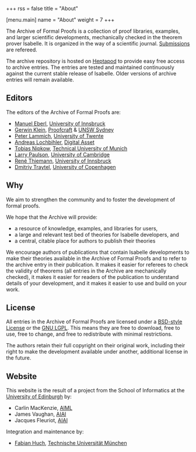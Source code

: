 +++
rss = false
title = "About"

[menu.main]
name = "About"
weight = 7
+++

The Archive of Formal Proofs is a collection of proof libraries, examples, and larger scientific developments,
mechanically checked in the theorem prover Isabelle.
It is organized in the way of a scientific journal.
[Submissions](/submission) are refereed.

The archive repository is hosted on [Heptapod](https://foss.heptapod.net/isa-afp/) to provide easy free access to archive entries.
The entries are tested and maintained continuously against the current stable release of Isabelle.
Older versions of archive entries will remain available.

## Editors

The editors of the Archive of Formal Proofs are:

* [Manuel Eberl](http://pruvisto.org/), [University of Innsbruck](https://www.uibk.ac.at/)
* [Gerwin Klein](https://www.cse.unsw.edu.au/~kleing/), [Proofcraft](https://proofcraft.systems) & [UNSW Sydney](https://www.unsw.edu.au/)
* [Peter Lammich](https://people.utwente.nl/p.lammich),
    [University of Twente](https://www.utwente.nl/en/)
* [Andreas Lochbihler](http://www.andreas-lochbihler.de),
    [Digital Asset](https://www.digitalasset.com)
* [Tobias Nipkow](https://www.in.tum.de/~nipkow/), [Technical
  University of Munich](https://www.tum.de/en)
* [Larry Paulson](https://www.cl.cam.ac.uk/users/lcp/), [University of Cambridge](https://www.cam.ac.uk/)
* [René Thiemann](http://cl-informatik.uibk.ac.at/users/thiemann/), [University of Innsbruck](https://www.uibk.ac.at/)
* [Dmitriy Traytel](https://traytel.bitbucket.io/), [University of Copenhagen](https://www.ku.dk/english/)

## Why

We aim to strengthen the community and to foster the development of formal proofs.

We hope that the Archive will provide:

* a resource of knowledge, examples, and libraries for users,
* a large and relevant test bed of theories for Isabelle developers, and
* a central, citable place for authors to publish their theories

We encourage authors of publications that contain Isabelle developments to make their theories available in the Archive of Formal Proofs and to refer to the archive entry in their publication. It makes it easier for referees to check the validity of theorems (all entries in the Archive are mechanically checked), it makes it easier for readers of the publication to understand details of your development, and it makes it easier to use and build on your work.

## License

All entries in the Archive of Formal Proofs are licensed under a [BSD-style License](https://isa-afp.org/LICENSE) or the [GNU LGPL](https://www.gnu.org/copyleft/lesser.html). This means they are free to download, free to use, free to change, and free to redistribute with minimal restrictions.

The authors retain their full copyright on their original work, including their right to make the development available under another, additional license in the future.

## Website

This website is the result of a project from the School of Informatics at the [University of Edinburgh](https://www.ed.ac.uk) by:

* Carlin MacKenzie, [AIML](https://aiml.inf.ed.ac.uk)
* James Vaughan, [AIAI](https://web.inf.ed.ac.uk/aiai/)
* Jacques Fleuriot, [AIAI](https://web.inf.ed.ac.uk/aiai/)

Integration and maintenance by:

* [Fabian Huch](https://www21.in.tum.de/team/huch), [Technische Universität München](https://www.tum.de/)
